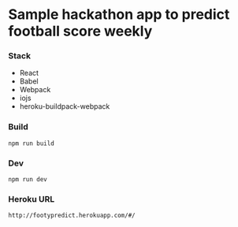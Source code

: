 # Sample hackathon app to predict football score weekly

### Stack

* React
* Babel
* Webpack
* iojs
* heroku-buildpack-webpack

### Build
```
npm run build
```

### Dev
```
npm run dev
```
### Heroku URL
```
http://footypredict.herokuapp.com/#/

